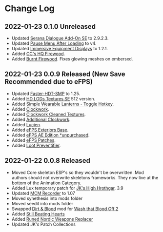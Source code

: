 # Change Log

## 2022-01-23 0.1.0 Unreleased
* Updated [Serana Dialogue Add-On SE](https://www.nexusmods.com/skyrimspecialedition/mods/32161?tab=description) to 2.9.2.3.
* Updated [Pause Menu After Loading](https://www.nexusmods.com/skyrimspecialedition/mods/32161?tab=description) to v4.
* Updated [Immersive Equipment Displays](https://www.nexusmods.com/skyrimspecialedition/mods/62001?tab=description) to 1.2.1.
* Added [CC's HQ Firewood](https://www.nexusmods.com/skyrimspecialedition/mods/4616?tab=description).
* Added [Burnt Firewood](https://www.nexusmods.com/skyrimspecialedition/mods/16982?tab=description). Fixes glowing meshes on embersxd.

## 2022-01-23 0.0.9 Released (New Save Recommended due to eFPS)
* Updated [Faster-HDT-SMP](https://www.nexusmods.com/skyrimspecialedition/mods/57339?tab=files) to 1.25.
* Added [HD LODs Textures SE](https://www.nexusmods.com/skyrimspecialedition/mods/3333?tab=description) 512 version.
* Added [Simple Wearable Lanterns - Toggle Hotkey](https://www.nexusmods.com/skyrimspecialedition/mods/59727?tab=description).
* Added [Clockwork](https://www.nexusmods.com/skyrimspecialedition/mods/4155?tab=description).
* Added [Clockwork Cleaned Textures](https://www.nexusmods.com/skyrimspecialedition/mods/55677?tab=description).
* Added [Additional Clockwork](https://www.nexusmods.com/skyrimspecialedition/mods/47087?tab=description).
* Added [Lucien](https://www.nexusmods.com/skyrimspecialedition/mods/20035).
* Added [eFPS Exteriors Base](https://www.nexusmods.com/skyrimspecialedition/mods/54907).
* Added [eFPS AE Edition *unpurchased](https://www.nexusmods.com/skyrimspecialedition/mods/58727).
* Added [eFPS Patches](https://www.nexusmods.com/skyrimspecialedition/mods/54998).
* Added [Loot Preventifier](https://www.nexusmods.com/site/mods/82?tab=description).

## 2022-01-22 0.0.8 Released

* Moved Core skeleton ESP's so they wouldn't be overwritten. Mod authors should not overwrite skeletons frameworks. They now live at the bottom of the Animation Category.
* Added Lux temporary patch for [JK's High Hrothgar](https://www.nexusmods.com/skyrimspecialedition/mods/62219). 3.9
* Updated [MCM Recorder](https://www.nexusmods.com/skyrimspecialedition/mods/61719) to 1.07
* Moved synethesis into mods folder
* Moved seedit into mods folder
* Swapped [Dirt & Blood](https://www.nexusmods.com/skyrimspecialedition/mods/38886) mod for [Wash that Blood Off 2](https://www.nexusmods.com/skyrimspecialedition/mods/62358?tab=description)
* Added [Still Beating Hearts](https://www.nexusmods.com/skyrimspecialedition/mods/62244?tab=description)
* Added [Runed Nordic Weapons Replacer](https://www.nexusmods.com/skyrimspecialedition/mods/36253)
* Updated JK's Patch Collections
